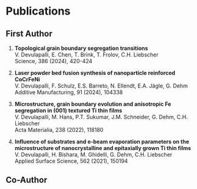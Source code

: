 # Publications

## First Author

1. **Topological grain boundary segregation transitions**  
   V. Devulapalli, E. Chen, T. Brink, T. Frolov, C.H. Liebscher  
   Science, 386 (2024), 420-424
   
2. **Laser powder bed fusion synthesis of nanoparticle reinforced CoCrFeNi**  
   V. Devulapalli, F. Schulz, E.S. Barreto, N. Ellendt, E.A. Jägle, G. Dehm  
   Additive Manufacturing, 91 (2024), 104338

3. **Microstructure, grain boundary evolution and anisotropic Fe segregation in (001) textured Ti thin films**  
   V. Devulapalli, M. Hans, P.T. Sukumar, J.M. Schneider, G. Dehm, C.H. Liebscher  
   Acta Materialia, 238 (2022), 118180

4. **Influence of substrates and e-beam evaporation parameters on the microstructure of nanocrystalline and epitaxially grown Ti thin films**  
   V. Devulapalli, H. Bishara, M. Ghidelli, G. Dehm, C.H. Liebscher  
   Applied Surface Science, 562 (2021), 150194

## Co-Author
<!-- Add co-authored publications here when available -->

